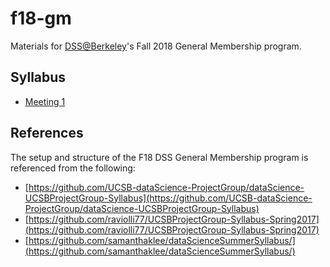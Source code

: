 # f18-gm
Materials for [DSS@Berkeley](https://dss.berkeley.edu)'s Fall 2018 General Membership program.

## Syllabus
- [Meeting 1](syllabus/meeting01.md)

## References
The setup and structure of the F18 DSS General Membership program is referenced from the following:
- [https://github.com/UCSB-dataScience-ProjectGroup/dataScience-UCSBProjectGroup-Syllabus](https://github.com/UCSB-dataScience-ProjectGroup/dataScience-UCSBProjectGroup-Syllabus)
- [https://github.com/raviolli77/UCSBProjectGroup-Syllabus-Spring2017](https://github.com/raviolli77/UCSBProjectGroup-Syllabus-Spring2017)
- [https://github.com/samanthaklee/dataScienceSummerSyllabus/](https://github.com/samanthaklee/dataScienceSummerSyllabus/)
